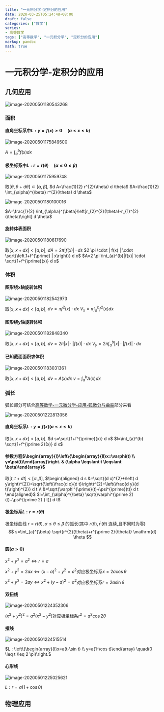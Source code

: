 ```yaml
---
title: "一元积分学-定积分的应用"
date: 2020-03-25T05:24:48+08:00
draft: false
categories: ["数学"]
series:
- 高等数学
tags: ["高等数学", "一元积分学", "定积分的应用"] 
markup: pandoc
math: true
---
```


# 一元积分学-定积分的应用

## 几何应用

![image-20200501180543268](https://picgo12138.oss-cn-hangzhou.aliyuncs.com/md/image-20200501180543268.png)

### 面积

#### 直角坐标系中$L : y=f(x) \geqslant 0 \quad(a \leq x \leq b)$

![image-20200501175849500](https://picgo12138.oss-cn-hangzhou.aliyuncs.com/md/image-20200501175849500.png)

$A=\int_{a}^{b} f(x) d x$

#### 极坐标系中$L: r=r(\theta) \quad(\alpha \leq 0 \leq \beta)$

![image-20200501175959748](https://picgo12138.oss-cn-hangzhou.aliyuncs.com/md/image-20200501175959748.png)

取$[\theta,\theta+d \theta] \subset[\alpha, \beta]$,
$d A=\frac{1}{2} r^{2}(\theta) d \theta$
$A=\frac{1}{2} \int_{\alpha}^{\beta} r^{2}(\theta) d \theta$

![image-20200501180100016](https://picgo12138.oss-cn-hangzhou.aliyuncs.com/md/image-20200501180100016.png)

$A=\frac{1}{2} \int_{\alpha}^{\beta}\left[r_{2}^{2}(\theta)-r_{1}^{2}(\theta)\right] d \theta$

#### 旋转体表面积



![image-20200501180617690](upload\image-20200501180617690.png)

取$[x, x+d x]<[a, b]$,
$d A=2 \pi | f(x) | \cdot d s$
$2 \pi \cdot | f(x) | \cdot \sqrt{\left.1+f^{\prime} | x\right)} d x$
$A=2 \pi \int_{a}^{b}|f(x)| \cdot \sqrt{1+f^{\prime}(x)} d x$

### 体积

#### 图形绕x轴旋转体积

![image-20200501182542973](https://picgo12138.oss-cn-hangzhou.aliyuncs.com/md/image-20200501182542973.png)

取$[x, x+d x]<[a, b]$,
$d v=\pi f^{2} (x) \cdot d x$
$V_{x}=\pi \int_{a}^{b} f^{2} (x) d x$

#### 图形绕y轴旋转体积

![image-20200501182848340](https://picgo12138.oss-cn-hangzhou.aliyuncs.com/md/image-20200501182848340.png)

取$[x, x+d x]<[a, b]$,
$d v=2 \pi|x| \cdot|f(x)| \cdot d x$
$V_{y}=2 \pi \int_{a}^{b}|x| \cdot|f(x)| \cdot d x$

#### 已知截面面积求体积

![image-20200501183031361](https://picgo12138.oss-cn-hangzhou.aliyuncs.com/md/image-20200501183031361.png)

取$[x, x+d x]<[a, b]$,
$d v=A(x) d x$
$v=\int_{a}^{b} A(x) d x$

### 弧长

弧长部分可结合[高等数学-一元微分学-应用-弧微分与曲率](#高等数学-一元微分学-应用-弧微分与曲率.md#弧微分)部分来看

![image-20200501222813056](https://picgo12138.oss-cn-hangzhou.aliyuncs.com/md/image-20200501222813056.png)

#### 直角坐标系$L: y=f(x)(a \leq x \leq b)$

取$[x, x+d x]<[a, b]$,
$d s=\sqrt{1+f^{\prime}(x)} d x$
$l=\int_{a}^{b} \sqrt{1+f^{\prime 2}(x)} d x$

#### 参数方程$\begin{array}{l}\left\{\begin{array}{ll}x=\varphi(t) \\ y=\psi(t)\end{array}\right. & (\alpha \leqslant t \leqslant \beta)\end{array}$

取$[t, t+d t]<[\alpha , \beta]$,
$\begin{aligned} d s &=\sqrt{(d x)^{2}+\left( d y\right)^{2}}=\sqrt{\left(\frac{d x}{d t}\right)^{2}+\left(\frac{d y}{d t}\right)^{2}} d t \\ &=\sqrt{\varphi^{\prime}(t)+\psi^{\prime}(t)} d t \end{aligned}$
$l=\int_{\alpha}^{\beta} \sqrt{\varphi^{\prime 2}(t)+\psi^{\prime 2} ( t)} d t$

#### 极坐标系$L: r=r(\theta)$

极坐标曲线 $r=r(\theta), \alpha \leqslant \theta \leqslant \beta$ 的弧长(其中 $r(\theta), r^{\prime}(\theta)$ 连续,且不同时为零)
$$
s=\int_{a}^{\beta} \sqrt{r^{2}(\theta)+r^{\prime 2}(\theta)} \mathrm{d} \theta
$$

#### 圆$(a>0)$

$x^{2}+y^{2}=a^{2} \Leftrightarrow r=a$

$x^{2}+y^{2}=2 a x \Leftrightarrow(x-a)^{2}+y^{2}=a^{2}$对应极坐标系$x=2 a \cos \theta$

$x^{2}+y^{2}=2 a y \Leftrightarrow x^{2}+(y-a)^{2}=a^{2}$对应极坐标系$r=2 a \sin \theta$

#### 双扭线

![image-20200501224352306](https://picgo12138.oss-cn-hangzhou.aliyuncs.com/md/image-20200501224352306.png)

$\left(x^{2}+y^{2}\right)^{2}=a^{2}\left(x^{2}-y^{2}\right)$对应极坐标系$r^{2}=a^{2} \cos 2 \theta$

#### 摆线

![image-20200501224515514](https://picgo12138.oss-cn-hangzhou.aliyuncs.com/md/image-20200501224515514.png)

$L : \left\{\begin{array}{l}x=a(t-\sin t) \\ y=a(1-\cos t)\end{array} \quad(0 \leq t \leq 2 \pi)\right.$

#### 心形线

![image-20200501225025621](https://picgo12138.oss-cn-hangzhou.aliyuncs.com/md/image-20200501225025621.png)

$L: r=a(1+\cos \theta)$

## 物理应用